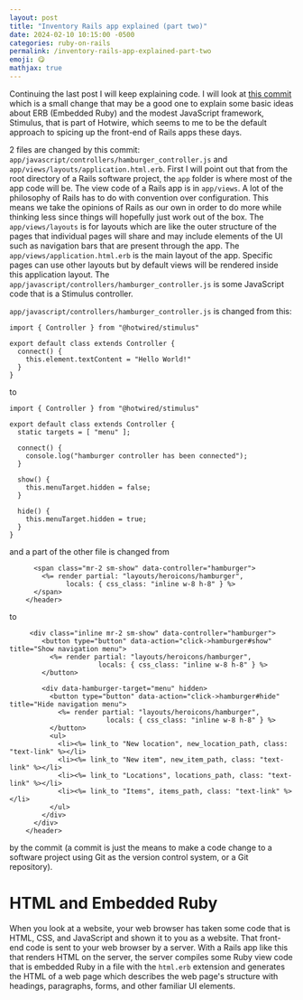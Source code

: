 ```yaml
---
layout: post
title: "Inventory Rails app explained (part two)"
date: 2024-02-10 10:15:00 -0500
categories: ruby-on-rails
permalink: /inventory-rails-app-explained-part-two
emoji: 😋
mathjax: true
---
```


Continuing the last post I will keep explaining code. I will look at [this commit](https://github.com/eggrain/inventory/commit/7719843933ae35370bff979e505d9b99ee9ec84a) which is a small change that may be a good one to explain some basic ideas about ERB (Embedded Ruby) and the modest JavaScript framework, Stimulus, that is part of Hotwire, which seems to me to be the default approach to spicing up the front-end of Rails apps these days.

2 files are changed by this commit: `app/javascript/controllers/hamburger_controller.js` and `app/views/layouts/application.html.erb`. First I will point out that from the root directory of a Rails software project, the `app` folder is where most of the app code will be. The view code of a Rails app is in `app/views`. A lot of the philosophy of Rails has to do with convention over configuration. This means we take the opinions of Rails as our own in order to do more while thinking less since things will hopefully just work out of the box. The `app/views/layouts` is for layouts which are like the outer structure of the pages that individual pages will share and may include elements of the UI such as navigation bars that are present through the app. The `app/views/application.html.erb` is the main layout of the app. Specific pages can use other layouts but by default views will be rendered inside this application layout. The `app/javascript/controllers/hamburger_controller.js` is some JavaScript code that is a Stimulus controller.

`app/javascript/controllers/hamburger_controller.js` is changed from this:

```
import { Controller } from "@hotwired/stimulus"

export default class extends Controller {
  connect() {
    this.element.textContent = "Hello World!"
  }
}
```

to

```
import { Controller } from "@hotwired/stimulus"

export default class extends Controller {
  static targets = [ "menu" ];

  connect() {
    console.log("hamburger controller has been connected");
  }

  show() {
    this.menuTarget.hidden = false;
  }

  hide() {
    this.menuTarget.hidden = true;
  }
}
```

and a part of the other file is changed from

```
      <span class="mr-2 sm-show" data-controller="hamburger">
        <%= render partial: "layouts/heroicons/hamburger",
              locals: { css_class: "inline w-8 h-8" } %>
      </span>
    </header>
```

to 

```
     <div class="inline mr-2 sm-show" data-controller="hamburger">
        <button type="button" data-action="click->hamburger#show" title="Show navigation menu">
          <%= render partial: "layouts/heroicons/hamburger",
                      locals: { css_class: "inline w-8 h-8" } %>
        </button>

        <div data-hamburger-target="menu" hidden>
          <button type="button" data-action="click->hamburger#hide" title="Hide navigation menu">
            <%= render partial: "layouts/heroicons/hamburger",
                        locals: { css_class: "inline w-8 h-8" } %>
          </button>
          <ul>
            <li><%= link_to "New location", new_location_path, class: "text-link" %></li>
            <li><%= link_to "New item", new_item_path, class: "text-link" %></li>
            <li><%= link_to "Locations", locations_path, class: "text-link" %></li>
            <li><%= link_to "Items", items_path, class: "text-link" %></li>
          </ul>
        </div>
      </div>
    </header>
```

by the commit (a commit is just the means to make a code change to a software project using Git as the version control system, or a Git repository).

# HTML and Embedded Ruby

When you look at a website, your web browser has taken some code that is HTML, CSS, and JavaScript and shown it to you as a website. That front-end code is sent to your web browser by a server. With a Rails app like this that renders HTML on the server, the server compiles some Ruby view code that is embedded Ruby in a file with the `html.erb` extension and generates the HTML of a web page which describes the web page's structure with headings, paragraphs, forms, and other familiar UI elements.

